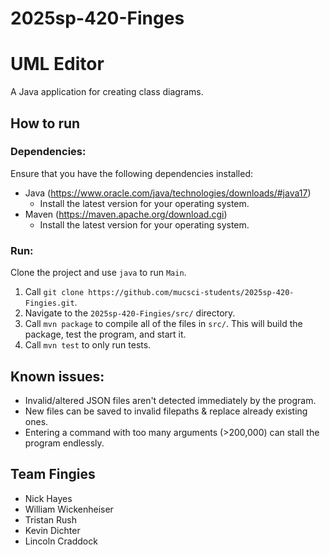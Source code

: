 # 2025sp-420-Finges

# UML Editor
A Java application for creating class diagrams.

## How to run
### Dependencies:
Ensure that you have the following dependencies installed:
- Java (https://www.oracle.com/java/technologies/downloads/#java17)
  - Install the latest version for your operating system.
- Maven (https://maven.apache.org/download.cgi)
  - Install the latest version for your operating system.

### Run:
Clone the project and use ``java`` to run ``Main``.
1. Call ``git clone https://github.com/mucsci-students/2025sp-420-Fingies.git``.
2. Navigate to the ``2025sp-420-Fingies/src/`` directory.
3. Call ``mvn package`` to compile all of the files in ``src/``. This will build the package, test the program, and start it.
4. Call ``mvn test`` to only run tests.
 

## Known issues:
- Invalid/altered JSON files aren't detected immediately by the program.
- New files can be saved to invalid filepaths & replace already existing ones.
- Entering a command with too many arguments (>200,000) can stall the program endlessly.

## Team Fingies
- Nick Hayes
- William Wickenheiser
- Tristan Rush
- Kevin Dichter
- Lincoln Craddock
